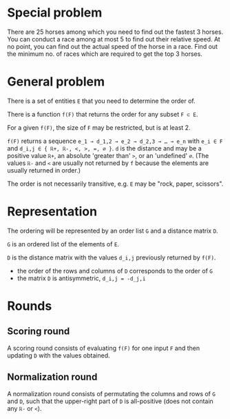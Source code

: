# Special problem

There are 25 horses among which you need to find out the fastest 3 horses.
You can conduct a race among at most 5 to find out their relative speed.
At no point, you can find out the actual speed of the horse in a race.
Find out the minimum no. of races which are required to get the top 3 horses.

# General problem

There is a set of entities `E` that you need to determine the order of.

There is a function `f(F)` that returns the order for any subset `F ⊂ E`.

For a given `f(F)`, the size of `F` may be restricted, but is at least 2.

`f(F)` returns a sequence `e_1 → d_1,2 → e_2 → d_2,3 → … → e_n` with `e_i ∈ F`
and `d_i,j ∈ { ℝ+, ℝ-, <, >, =, ∅ }`. `d` is the distance and may be a positive
value `ℝ+`, an absolute 'greater than' `>`, or an 'undefined' `∅`. (The values
`ℝ-` and `<` are usually not returned by `f` because the elements are usually
returned in order.)

The order is not necessarily transitive, e.g. `E` may be "rock, paper, scissors".

# Representation

The ordering will be represented by an order list `G` and a distance matrix `D`.

`G` is an ordered list of the elements of `E`.

`D` is the distance matrix with the values `d_i,j` previously returned by `f(F)`.

- the order of the rows and columns of `D` corresponds to the order of `G`
- the matrix `D` is antisymmetric, `d_i,j = -d_j,i`

# Rounds

## Scoring round

A scoring round consists of evaluating `f(F)` for one input `F` and then
updating `D` with the values obtained.

## Normalization round

A normalization round consists of permutating the columns and rows of `G` and
`D`, such that the upper-right part of `D` is all-positive (does not contain
any `ℝ-` or `<`).
